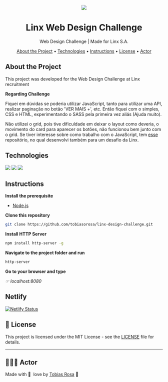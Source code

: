 
<p align="center"><img align="center" src="https://linxdesignchallenge-tobias.netlify.app/assets/img/linx-banner.png"></p>
<h1 align="center">Linx Web Design Challenge</h1>
<p align="center">Web Design Challenge | Made for Linx S.A.</p>

<p align="center">
 <a href="#about-the-project">About the Project</a> •
 <a href="#technologies">Technologies</a> • 
 <a href="#instructions">Instructions</a> • 
 <a href="#-license">License</a> • 
 <a href="#-actor">Actor</a>
</p>

## About the Project

This project was developed for the Web Design Challenge at Linx recruitment

**Regarding Challenge**

Fiquei em dúvidas se poderia utilizar JavaScript, tanto para utilizar uma API, realizar paginação no botão 'VER MAIS +', etc.
Então fiquei com o simples, CSS e HTML, experimentando o SASS pela primeira vez aliás (Ajuda muito).

Não utilizei o grid, pois tive dificuldade em deixar o layout como deveria, o movimento do card para aparecer os botões, não funcionou bem junto com o grid.
Se tiver interesse sobre como trabalho com o JavaScript, tem [esse](https://github.com/tobiasorosa/linx-challenge) repositório, no qual desenvolvi também para um desafio da Linx.

## Technologies

<a href="https://developer.mozilla.org/en-US/docs/Web/HTML" target="_blank"><img src="https://img.shields.io/badge/HTML-239120?style=for-the-badge&logo=html5&logoColor=white"></a>
<a href="https://www.w3schools.com/css/" target="_blank"><img src="https://img.shields.io/badge/CSS-239120?&style=for-the-badge&logo=css3&logoColor=white"></a>
<a href="https://sass-lang.com/" target="_blank"><img src="https://img.shields.io/badge/Sass-CC6699?style=for-the-badge&logo=sass&logoColor=white"></a>


## Instructions

**Install the prerequisite**

- [Node.js](https://nodejs.org/en/)

**Clone this repository**

```bash
git clone https://github.com/tobiasorosa/linx-design-challenge.git
```

**Install HTTP Server**
```bash
npm install http-server -g
```

**Navigate to the project folder and run**
```bash
http-server
```

**Go to your browser and type**

*☞ localhost:8080*

## Netlify

[![Netlify Status](https://api.netlify.com/api/v1/badges/21c65d17-82e1-471d-b653-ff4be381a17b/deploy-status)](https://app.netlify.com/sites/linxdesignchallenge-tobias/deploys)

## 📝 License

This project is licensed under the MIT License - see the [LICENSE](LICENSE) file for details.

---

## 👨🏻‍💻 Actor

Made with 💜&nbsp; love by [Tobias Rosa](http://www.linkedin.com/in/tobias-o-rosa) 👋 &nbsp;
